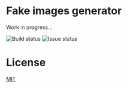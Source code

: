Fake images generator
=====================

Work in progress...

  ![Build status](https://img.shields.io/circleci/project/dptole/fakeimg.svg)
  ![Issue status](https://img.shields.io/github/issues-raw/dptole/fakeimg.svg)

License
=======

  [MIT](LICENSE)
